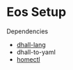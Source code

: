 # Eos Setup

Dependencies
* [dhall-lang](https://github.com/dhall-lang/dhall-lang)
* dhall-to-yaml
* [homectl](https://github.com/paulsteele/home-ctl)

